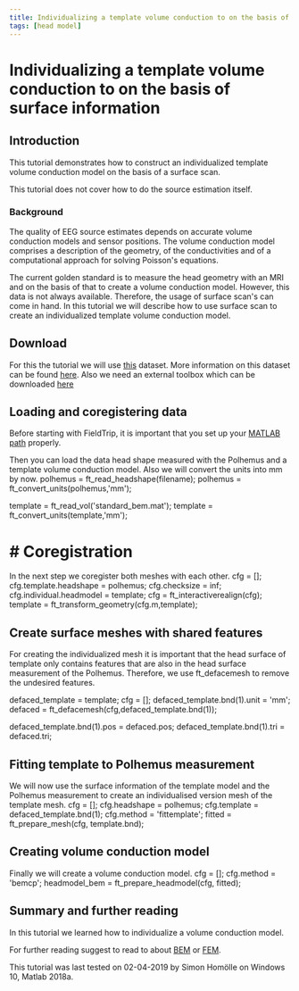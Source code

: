 ```yaml
---
title: Individualizing a template volume conduction to on the basis of surface information
tags: [head model]
---
```


# Individualizing a template volume conduction to on the basis of surface information

## Introduction

This tutorial demonstrates how to construct an individualized template
volume conduction model on the basis of a surface scan.

This tutorial does not cover how to do the source estimation itself.

###  Background

The quality of EEG source estimates depends on accurate volume conduction
models and sensor positions. The volume conduction model comprises a description of the geometry, of the conductivities and of a computational approach for solving Poisson's equations.

The current golden standard is to measure the head geometry with an MRI
and on the basis of that to create a volume conduction model. However,
this data is not always available. Therefore, the usage of surface scan's
can come in hand. In this tutorial we will describe how to use surface
scan to create an individualized template volume conduction model.

## Download

For this the tutorial we will use
[this](ftp://ftp.fieldtriptoolbox.org/pub/fieldtrip/tutorial/epilepsy)
dataset. More information on this dataset can be found
[here](/tutorial/epilepsy/).
Also we need an external toolbox which can be downloaded [here](https://sites.google.com/site/myronenko/research/cpd)



## Loading and coregistering data

Before starting with FieldTrip, it is important that you set up your
[MATLAB path](/faq/should_i_add_fieldtrip_with_all_subdirectories_to_my_matlab_path) properly.

Then you can load the data head shape measured with the Polhemus and a
template volume conduction model. Also we will convert the units into mm
by now.
polhemus = ft_read_headshape(filename);
polhemus = ft_convert_units(polhemus,'mm');

template = ft_read_vol('standard_bem.mat');
template = ft_convert_units(template,'mm');
# # Coregistration

In the next step we coregister both meshes with each other.
cfg = [];
cfg.template.headshape      = polhemus;
cfg.checksize               = inf;
cfg.individual.headmodel    = template;
cfg                         = ft_interactiverealign(cfg);
template                    = ft_transform_geometry(cfg.m,template);
## Create surface meshes with shared features

For creating the individualized mesh it is important that the head
surface of template only contains features that are also in the head
surface measurement of the Polhemus. Therefore, we use ft_defacemesh to remove the undesired features.

defaced_template                = template;
cfg                             = [];
defaced_template.bnd(1).unit    = 'mm';
defaced                         =  ft_defacemesh(cfg,defaced_template.bnd(1));

defaced_template.bnd(1).pos = defaced.pos;
defaced_template.bnd(1).tri = defaced.tri;
## Fitting template to Polhemus measurement

We will now use the surface information of the template model and the
Polhemus measurement to create an individualised version mesh of the template mesh.
cfg             = [];
cfg.headshape   = polhemus;
cfg.template    = defaced_template.bnd(1);
cfg.method      = 'fittemplate';
fitted          = ft_prepare_mesh(cfg, template.bnd);

## Creating volume conduction model

Finally we will create a volume conduction model.
cfg = [];
cfg.method = 'bemcp';
headmodel_bem = ft_prepare_headmodel(cfg, fitted);

## Summary and further reading

In this tutorial we learned how to individualize a volume conduction
model.

For further reading suggest to read to about
[BEM](/tutorial/headmodel_eeg_bem) or [FEM](/tutorial/headmodel_eeg_fem).

This tutorial was last tested on 02-04-2019 by Simon Homölle on Windows 10, Matlab 2018a.
